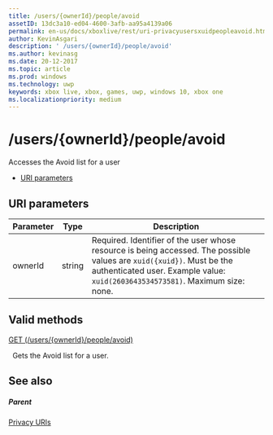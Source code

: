 ```yaml
---
title: /users/{ownerId}/people/avoid
assetID: 13dc3a10-ed04-4600-3afb-aa95a4139a06
permalink: en-us/docs/xboxlive/rest/uri-privacyusersxuidpeopleavoid.html
author: KevinAsgari
description: ' /users/{ownerId}/people/avoid'
ms.author: kevinasg
ms.date: 20-12-2017
ms.topic: article
ms.prod: windows
ms.technology: uwp
keywords: xbox live, xbox, games, uwp, windows 10, xbox one
ms.localizationpriority: medium
---
```



# /users/{ownerId}/people/avoid
Accesses the Avoid list for a user

  * [URI parameters](#ID4EQ)

<a id="ID4EQ"></a>


## URI parameters

| Parameter| Type| Description|
| --- | --- | --- |
| ownerId| string| Required. Identifier of the user whose resource is being accessed. The possible values are <code>xuid({xuid})</code>. Must be the authenticated user. Example value: <code>xuid(2603643534573581)</code>. Maximum size: none. |

<a id="ID4ERB"></a>


## Valid methods

[GET (/users/{ownerId}/people/avoid)](uri-privacyusersxuidpeopleavoidget.md)

&nbsp;&nbsp;Gets the Avoid list for a user.

<a id="ID4E2B"></a>


## See also

<a id="ID4E4B"></a>


##### Parent

[Privacy URIs](atoc-reference-privacyv2.md)
